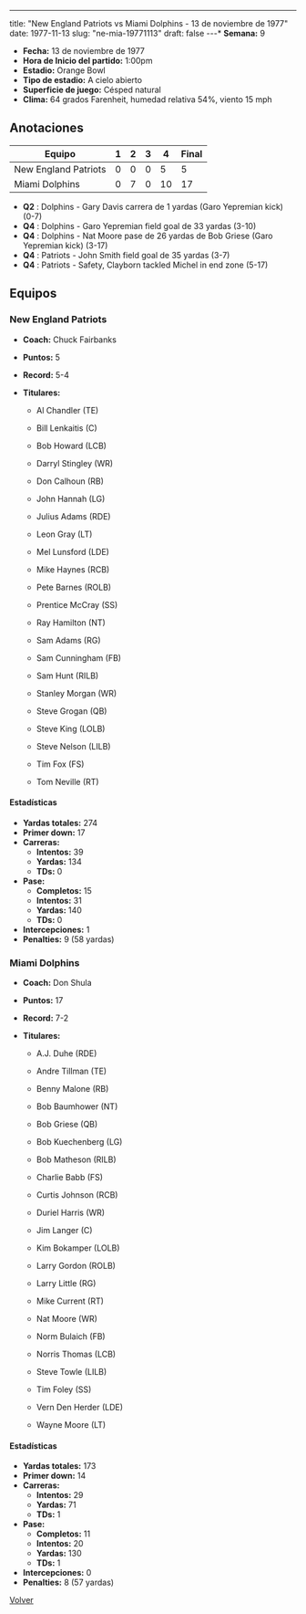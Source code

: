 ---
title: "New England Patriots vs Miami Dolphins - 13 de noviembre de 1977"
date: 1977-11-13
slug: "ne-mia-19771113"
draft: false
---* **Semana:** 9
* **Fecha:** 13 de noviembre de 1977
* **Hora de Inicio del partido:** 1:00pm
* **Estadio:** Orange Bowl
* **Tipo de estadio:** A cielo abierto
* **Superficie de juego:** Césped natural
* **Clima:** 64 grados Farenheit, humedad relativa 54%, viento 15 mph




## Anotaciones
| Equipo | 1 | 2 | 3 | 4 | Final |
|--------|---|---|---|---|-------|
| New England Patriots  | 0 | 0 | 0 | 5  | 5 |
| Miami Dolphins  | 0 | 7 | 0 | 10  | 17 |
* **Q2** : Dolphins - Gary Davis carrera de 1 yardas (Garo Yepremian kick) (0-7)
* **Q4** : Dolphins - Garo Yepremian field goal de 33 yardas (3-10)
* **Q4** : Dolphins - Nat Moore pase de 26 yardas de Bob Griese (Garo Yepremian kick) (3-17)
* **Q4** : Patriots - John Smith field goal de 35 yardas (3-7)
* **Q4** : Patriots - Safety, Clayborn tackled Michel in end zone (5-17)


## Equipos


### New England Patriots
* **Coach:** Chuck Fairbanks
* **Puntos:** 5
* **Record:** 5-4
* **Titulares:** 

  * Al Chandler (TE) 

  * Bill Lenkaitis (C) 

  * Bob Howard (LCB) 

  * Darryl Stingley (WR) 

  * Don Calhoun (RB) 

  * John Hannah (LG) 

  * Julius Adams (RDE) 

  * Leon Gray (LT) 

  * Mel Lunsford (LDE) 

  * Mike Haynes (RCB) 

  * Pete Barnes (ROLB) 

  * Prentice McCray (SS) 

  * Ray Hamilton (NT) 

  * Sam Adams (RG) 

  * Sam Cunningham (FB) 

  * Sam Hunt (RILB) 

  * Stanley Morgan (WR) 

  * Steve Grogan (QB) 

  * Steve King (LOLB) 

  * Steve Nelson (LILB) 

  * Tim Fox (FS) 

  * Tom Neville (RT) 

#### Estadísticas
* **Yardas totales:** 274
* **Primer down:** 17
* **Carreras:**
  * **Intentos:** 39
  * **Yardas:** 134
  * **TDs:** 0
* **Pase:**
  * **Completos:** 15
  * **Intentos:** 31
  * **Yardas:** 140
  * **TDs:** 0
* **Intercepciones:** 1
* **Penalties:** 9 (58 yardas)

### Miami Dolphins
* **Coach:** Don Shula
* **Puntos:** 17
* **Record:** 7-2
* **Titulares:** 

  * A.J. Duhe (RDE) 

  * Andre Tillman (TE) 

  * Benny Malone (RB) 

  * Bob Baumhower (NT) 

  * Bob Griese (QB) 

  * Bob Kuechenberg (LG) 

  * Bob Matheson (RILB) 

  * Charlie Babb (FS) 

  * Curtis Johnson (RCB) 

  * Duriel Harris (WR) 

  * Jim Langer (C) 

  * Kim Bokamper (LOLB) 

  * Larry Gordon (ROLB) 

  * Larry Little (RG) 

  * Mike Current (RT) 

  * Nat Moore (WR) 

  * Norm Bulaich (FB) 

  * Norris Thomas (LCB) 

  * Steve Towle (LILB) 

  * Tim Foley (SS) 

  * Vern Den Herder (LDE) 

  * Wayne Moore (LT) 

#### Estadísticas
* **Yardas totales:** 173
* **Primer down:** 14
* **Carreras:**
  * **Intentos:** 29
  * **Yardas:** 71
  * **TDs:** 1
* **Pase:**
  * **Completos:** 11
  * **Intentos:** 20
  * **Yardas:** 130
  * **TDs:** 1
* **Intercepciones:** 0
* **Penalties:** 8 (57 yardas)


[Volver](/historia/1977)
